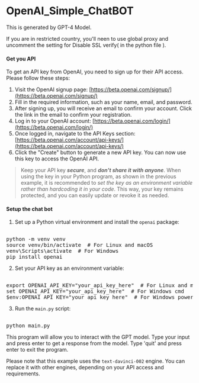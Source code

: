 # OpenAI_Simple_ChatBOT

This is generated by GPT-4 Model.

If you are in restricted country, you'll neen to use global proxy and uncomment the setting for Disable SSL verify( in the python file ).

#### Get you API


To get an API key from OpenAI, you need to sign up for their API access. Please follow these steps:

1. Visit the OpenAI signup page: [https://beta.openai.com/signup/](https://beta.openai.com/signup/)
2. Fill in the required information, such as your name, email, and password.
3. After signing up, you will receive an email to confirm your account. Click the link in the email to confirm your registration.
4. Log in to your OpenAI account: [https://beta.openai.com/login/](https://beta.openai.com/login/)
5. Once logged in, navigate to the API Keys section: [https://beta.openai.com/account/api-keys/](https://beta.openai.com/account/api-keys/)
6. Click the "Create" button to generate a new API key. You can now use this key to access the OpenAI API.

> Keep your API key ***secure***, and ***don't share it with anyone***. When using the key in your Python program, as shown in the previous example, it is recommended to *set the key as an environment variable rather than hardcoding it in your code*. This way, your key remains protected, and you can easily update or revoke it as needed.

#### Setup the chat bot

1. Set up a Python virtual environment and install the `openai` package:

<pre><div class="bg-black rounded-md mb-4"><div class="flex items-center relative text-gray-200 bg-gray-800 px-4 py-2 text-xs font-sans justify-between rounded-t-md">
python -m venv venv
source venv/bin/activate  # For Linux and macOS
venv\Scripts\activate  # For Windows
pip install openai
</code></div></div></pre>

2. Set your API key as an environment variable:

<pre><div class="bg-black rounded-md mb-4"><div class="flex items-center relative text-gray-200 bg-gray-800 px-4 py-2 text-xs font-sans justify-between rounded-t-md">
export OPENAI_API_KEY="your_api_key_here"  # For Linux and macOS
set OPENAI_API_KEY="your_api_key_here"  # For Windows cmd
$env:OPENAI_API_KEY="your_api_key_here"  # For Windows powershell
</code></div></div></pre>

3. Run the `main.py` script:

<pre><div class="bg-black rounded-md mb-4"><div class="flex items-center relative text-gray-200 bg-gray-800 px-4 py-2 text-xs font-sans justify-between rounded-t-md">
python main.py
</code></div></div></pre>

This program will allow you to interact with the GPT model. Type your input and press enter to get a response from the model. Type 'quit' and press enter to exit the program.

Please note that this example uses the `text-davinci-002` engine. You can replace it with other engines, depending on your API access and requirements.
